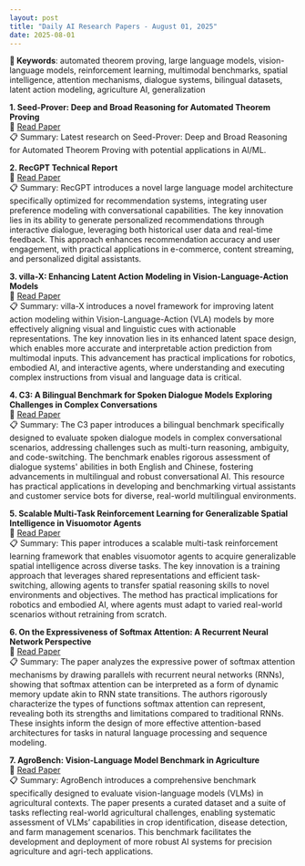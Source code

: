 ```yaml
---
layout: post
title: "Daily AI Research Papers - August 01, 2025"
date: 2025-08-01
---
```


**🔑 Keywords**: automated theorem proving, large language models, vision-language models, reinforcement learning, multimodal benchmarks, spatial intelligence, attention mechanisms, dialogue systems, bilingual datasets, latent action modeling, agriculture AI, generalization

**1. Seed-Prover: Deep and Broad Reasoning for Automated Theorem Proving**  
🔗 [Read Paper](https://huggingface.co/papers/2507.23726)  
📋 Summary: Latest research on Seed-Prover: Deep and Broad Reasoning for Automated Theorem Proving with potential applications in AI/ML.

**2. RecGPT Technical Report**  
🔗 [Read Paper](https://huggingface.co/papers/2507.22879)  
📋 Summary: RecGPT introduces a novel large language model architecture specifically optimized for recommendation systems, integrating user preference modeling with conversational capabilities. The key innovation lies in its ability to generate personalized recommendations through interactive dialogue, leveraging both historical user data and real-time feedback. This approach enhances recommendation accuracy and user engagement, with practical applications in e-commerce, content streaming, and personalized digital assistants.

**3. villa-X: Enhancing Latent Action Modeling in Vision-Language-Action
  Models**  
🔗 [Read Paper](https://huggingface.co/papers/2507.23682)  
📋 Summary: villa-X introduces a novel framework for improving latent action modeling within Vision-Language-Action (VLA) models by more effectively aligning visual and linguistic cues with actionable representations. The key innovation lies in its enhanced latent space design, which enables more accurate and interpretable action prediction from multimodal inputs. This advancement has practical implications for robotics, embodied AI, and interactive agents, where understanding and executing complex instructions from visual and language data is critical.

**4. C3: A Bilingual Benchmark for Spoken Dialogue Models Exploring
  Challenges in Complex Conversations**  
🔗 [Read Paper](https://huggingface.co/papers/2507.22968)  
📋 Summary: The C3 paper introduces a bilingual benchmark specifically designed to evaluate spoken dialogue models in complex conversational scenarios, addressing challenges such as multi-turn reasoning, ambiguity, and code-switching. The benchmark enables rigorous assessment of dialogue systems' abilities in both English and Chinese, fostering advancements in multilingual and robust conversational AI. This resource has practical applications in developing and benchmarking virtual assistants and customer service bots for diverse, real-world multilingual environments.

**5. Scalable Multi-Task Reinforcement Learning for Generalizable Spatial
  Intelligence in Visuomotor Agents**  
🔗 [Read Paper](https://huggingface.co/papers/2507.23698)  
📋 Summary: This paper introduces a scalable multi-task reinforcement learning framework that enables visuomotor agents to acquire generalizable spatial intelligence across diverse tasks. The key innovation is a training approach that leverages shared representations and efficient task-switching, allowing agents to transfer spatial reasoning skills to novel environments and objectives. The method has practical implications for robotics and embodied AI, where agents must adapt to varied real-world scenarios without retraining from scratch.

**6. On the Expressiveness of Softmax Attention: A Recurrent Neural Network
  Perspective**  
🔗 [Read Paper](https://huggingface.co/papers/2507.23632)  
📋 Summary: The paper analyzes the expressive power of softmax attention mechanisms by drawing parallels with recurrent neural networks (RNNs), showing that softmax attention can be interpreted as a form of dynamic memory update akin to RNN state transitions. The authors rigorously characterize the types of functions softmax attention can represent, revealing both its strengths and limitations compared to traditional RNNs. These insights inform the design of more effective attention-based architectures for tasks in natural language processing and sequence modeling.

**7. AgroBench: Vision-Language Model Benchmark in Agriculture**  
🔗 [Read Paper](https://huggingface.co/papers/2507.20519)  
📋 Summary: AgroBench introduces a comprehensive benchmark specifically designed to evaluate vision-language models (VLMs) in agricultural contexts. The paper presents a curated dataset and a suite of tasks reflecting real-world agricultural challenges, enabling systematic assessment of VLMs’ capabilities in crop identification, disease detection, and farm management scenarios. This benchmark facilitates the development and deployment of more robust AI systems for precision agriculture and agri-tech applications.
